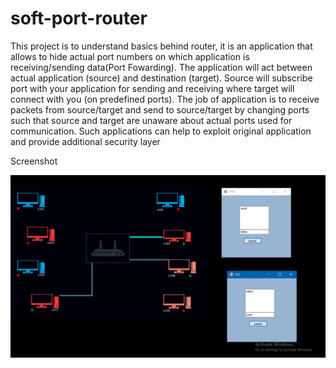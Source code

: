 # soft-port-router

This project is to understand basics behind router, it is an application
that allows to hide actual port numbers on which application is receiving/sending
data(Port Fowarding). The application will act between actual application (source) and destination
(target). Source will subscribe port with your application for sending and receiving
where target will connect with you (on predefined ports). The job of application
is to receive packets from source/target and send to source/target by changing ports
such that source and target are unaware about actual ports used for communication.
Such applications can help to exploit original application and provide additional
security layer

Screenshot

![](screen/1.png)
